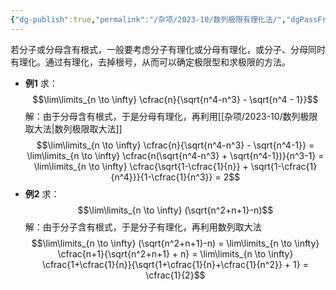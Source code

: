 ```yaml
---
{"dg-publish":true,"permalink":"/杂项/2023-10/数列极限有理化法/","dgPassFrontmatter":true}
---
```


若分子或分母含有根式，一般要考虑分子有理化或分母有理化，或分子、分母同时有理化。通过有理化，去掉根号，从而可以确定极限型和求极限的方法。
- **例1**
	求：
	$$\lim\limits_{n \to \infty} \cfrac{n}{\sqrt{n^4-n^3} - \sqrt{n^4 - 1}}$$
	解：由于分母含有根式，于是分母有理化，再利用[[杂项/2023-10/数列极限取大法\|数列极限取大法]]
	$$\lim\limits_{n \to \infty} \cfrac{n}{\sqrt{n^4-n^3} - \sqrt{n^4-1}} = 	\lim\limits_{n \to \infty} \cfrac{n(\sqrt{n^4-n^3} + \sqrt{n^4-1})}{n^3-1} = 	\lim\limits_{n \to \infty} \cfrac{\sqrt{1-\cfrac{1}{n}} + \sqrt{1-\cfrac{1}{n^4}}}{1-\cfrac{1}{n^3}} = 2$$
- **例2**
	求：
	$$\lim\limits_{n \to \infty} (\sqrt{n^2+n+1}-n)$$
	解：由于分子含有根式，于是分子有理化，再利用数列取大法
	$$\lim\limits_{n \to \infty} (\sqrt{n^2+n+1}-n) =	\lim\limits_{n \to \infty} \cfrac{n+1}{\sqrt{n^2+n+1} + n} =	\lim\limits_{n \to \infty} \cfrac{1+\cfrac{1}{n}}{\sqrt{1+\cfrac{1}{n}+\cfrac{1}{n^2}} + 1} = \cfrac{1}{2}$$